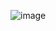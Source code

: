 ![image](https://user-images.githubusercontent.com/63789702/188193722-3d3d38b2-4ab4-4ffb-ac76-db953d893bf4.png)
